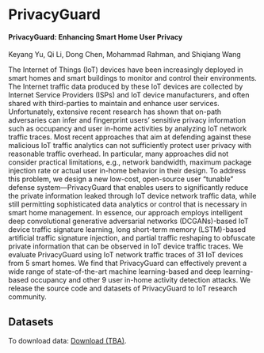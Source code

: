 # PrivacyGuard

#### PrivacyGuard: Enhancing Smart Home User Privacy
Keyang Yu, Qi Li, Dong Chen, Mohammad Rahman, and Shiqiang Wang

The Internet of Things (IoT) devices have been increasingly deployed
in smart homes and smart buildings to monitor and control
their environments. The Internet traffic data produced by these IoT
devices are collected by Internet Service Providers (ISPs) and IoT device
manufacturers, and often shared with third-parties to maintain
and enhance user services. Unfortunately, extensive recent research
has shown that on-path adversaries can infer and fingerprint users’
sensitive privacy information such as occupancy and user in-home
activities by analyzing IoT network traffic traces. Most recent approaches
that aim at defending against these malicious IoT traffic
analytics can not sufficiently protect user privacy with reasonable
traffic overhead. In particular, many approaches did not consider
practical limitations, e.g., network bandwidth, maximum package
injection rate or actual user in-home behavior in their design.
To address this problem, we design a new low-cost, open-source
user “tunable” defense system—PrivacyGuard that enables users
to significantly reduce the private information leaked through IoT
device network traffic data, while still permitting sophisticated data
analytics or control that is necessary in smart home management.
In essence, our approach employs intelligent deep convolutional
generative adversarial networks (DCGANs)-based IoT device traffic
signature learning, long short-term memory (LSTM)-based artificial
traffic signature injection, and partial traffic reshaping to obfuscate
private information that can be observed in IoT device traffic
traces. We evaluate PrivacyGuard using IoT network traffic traces
of 31 IoT devices from 5 smart homes. We find that PrivacyGuard
can effectively prevent a wide range of state-of-the-art machine
learning-based and deep learning-based occupancy and other 9 user
in-home activity detection attacks. We release the source code and
datasets of PrivacyGuard to IoT research community.

## Datasets

To download data: [Download (TBA)](http://50.19.41.57/).
